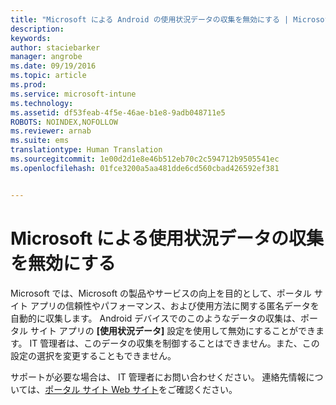 ```yaml
---
title: "Microsoft による Android の使用状況データの収集を無効にする | Microsoft Intune"
description: 
keywords: 
author: staciebarker
manager: angrobe
ms.date: 09/19/2016
ms.topic: article
ms.prod: 
ms.service: microsoft-intune
ms.technology: 
ms.assetid: df53feab-4f5e-46ae-b1e8-9adb048711e5
ROBOTS: NOINDEX,NOFOLLOW
ms.reviewer: arnab
ms.suite: ems
translationtype: Human Translation
ms.sourcegitcommit: 1e00d2d1e8e46b512eb70c2c594712b9505541ec
ms.openlocfilehash: 01fce3200a5aa481dde6cd560cbad426592ef381


---
```



# Microsoft による使用状況データの収集を無効にする
Microsoft では、Microsoft の製品やサービスの向上を目的として、ポータル サイト アプリの信頼性やパフォーマンス、および使用方法に関する匿名データを自動的に収集します。 Android デバイスでのこのようなデータの収集は、ポータル サイト アプリの **[使用状況データ]** 設定を使用して無効にすることができます。 IT 管理者は、このデータの収集を制御することはできません。また、この設定の選択を変更することもできません。

サポートが必要な場合は、 IT 管理者にお問い合わせください。 連絡先情報については、[ポータル サイト Web サイト](http://portal.manage.microsoft.com)をご確認ください。



<!--HONumber=Oct16_HO2-->


